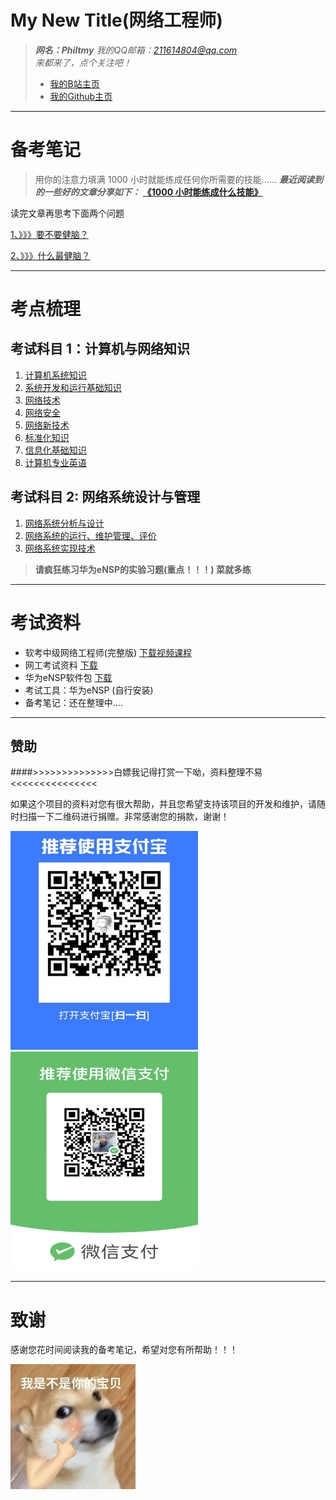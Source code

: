 # My New Title(网络工程师)
> ***网名：Philtmy***
> *我的QQ邮箱：211614804@qq.com*            
> *来都来了，点个关注吧！*
>- [我的B站主页](https://space.bilibili.com/282990762)
>- [我的Github主页](http://github.com/Philtmy) 

---

# 备考笔记
> 用你的注意力填满 1000 小时就能练成任何你所需要的技能……
>***最近阅读到的一些好的文章分享如下：***
>**[《1000 小时能练成什么技能》](https://philtmy.github.io/brief-introduction/)**

读完文章再思考下面两个问题

[1、》》》要不要健脑？](https://philtmy.github.io/why-exercise-the-brain/)

[2、》》》什么最健脑？](https://philtmy.github.io/what-exercise-the-brain/)

---

# 考点梳理

考试科目 1：计算机与网络知识
-
1. [计算机系统知识](https://nullnopass.github.io/Knowledge-of-computer-systems_Tmy/)
2. [系统开发和运行基础知识](https://nullnopass.github.io/Fundamentals-of-system-development-and-operation_Tmy/)
3. [网络技术](https://nullnopass.github.io/Network-technology_Tmy/)
4. [网络安全](https://nullnopass.github.io/Cybersecurity_Tmy/)
5. [网络新技术](https://nullnopass.github.io/New-technologies-in-the-network_Tmy/)
6. [标准化知识](https://nullnopass.github.io/Standardized-knowledge_Tmy/)
7. [信息化基础知识](https://nullnopass.github.io/Basic-knowledge-of-informatization_Tmy/)
8. [计算机专业英语](https://nullnopass.github.io/English-for-Computer-Professionals_Tmy/)

考试科目 2∶ 网络系统设计与管理
-
1. [网络系统分析与设计](https://nullnopass.github.io/Network-system-analysis-and-design_Tmy/)
2. [网络系统的运行、维护管理、评价](https://nullnopass.github.io/Operation-maintenance-management-and-evaluation-of-network-systems_Tmy/)
3. [网络系统实现技术](https://nullnopass.github.io/Network-system-implementation-technology_Tmy/)

>**请疯狂练习华为eNSP的实验习题(重点！！！) 菜就多练**





---
# 考试资料
- 软考中级网络工程师(完整版) [下载视频课程](https://pan.quark.cn/s/c23e76b2ddbd)
- 网工考试资料 [下载](https://www.123pan.com/s/w075Vv-n2aFv.html)
- 华为eNSP软件包 [下载](https://www.123pan.com/s/w075Vv-22aFv.html)
- 考试工具：华为eNSP (自行安装)
- 备考笔记：还在整理中....


---


## 赞助
####>>>>>>>>>>>>>>白嫖我记得打赏一下呦，资料整理不易<<<<<<<<<<<<<<<

如果这个项目的资料对您有很大帮助，并且您希望支持该项目的开发和维护，请随时扫描一下二维码进行捐赠。非常感谢您的捐款，谢谢！

<img src="./images/支付宝支付.jpg" width="300" height="350"><img src="./images/微信支付.jpg" width="300" height="350">



---

# 致谢

感谢您花时间阅读我的备考笔记，希望对您有所帮助！！！

<img src="./images/6.png" width="200" height="200">

